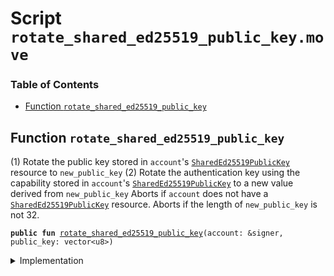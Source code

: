 
<a name="SCRIPT"></a>

# Script `rotate_shared_ed25519_public_key.move`

### Table of Contents

-  [Function `rotate_shared_ed25519_public_key`](#SCRIPT_rotate_shared_ed25519_public_key)



<a name="SCRIPT_rotate_shared_ed25519_public_key"></a>

## Function `rotate_shared_ed25519_public_key`

(1) Rotate the public key stored in
<code>account</code>'s
<code><a href="../../modules/doc/SharedEd25519PublicKey.md#0x1_SharedEd25519PublicKey">SharedEd25519PublicKey</a></code> resource to
<code>new_public_key</code>
(2) Rotate the authentication key using the capability stored in
<code>account</code>'s
<code><a href="../../modules/doc/SharedEd25519PublicKey.md#0x1_SharedEd25519PublicKey">SharedEd25519PublicKey</a></code> to a new value derived from
<code>new_public_key</code>
Aborts if
<code>account</code> does not have a
<code><a href="../../modules/doc/SharedEd25519PublicKey.md#0x1_SharedEd25519PublicKey">SharedEd25519PublicKey</a></code> resource.
Aborts if the length of
<code>new_public_key</code> is not 32.


<pre><code><b>public</b> <b>fun</b> <a href="#SCRIPT_rotate_shared_ed25519_public_key">rotate_shared_ed25519_public_key</a>(account: &signer, public_key: vector&lt;u8&gt;)
</code></pre>



<details>
<summary>Implementation</summary>


<pre><code><b>fun</b> <a href="#SCRIPT_rotate_shared_ed25519_public_key">rotate_shared_ed25519_public_key</a>(account: &signer, public_key: vector&lt;u8&gt;) {
    <a href="../../modules/doc/SharedEd25519PublicKey.md#0x1_SharedEd25519PublicKey_rotate_key">SharedEd25519PublicKey::rotate_key</a>(account, public_key)
}
</code></pre>



</details>
